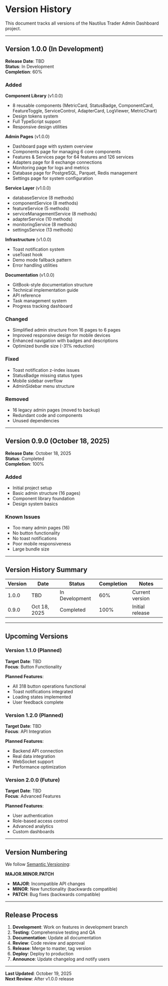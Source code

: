 # Version History

This document tracks all versions of the Nautilus Trader Admin Dashboard project.

---

## Version 1.0.0 (In Development)

**Release Date**: TBD  
**Status**: In Development  
**Completion**: 60%

### Added

**Component Library** (v1.0.0)
- 8 reusable components (MetricCard, StatusBadge, ComponentCard, FeatureToggle, ServiceControl, AdapterCard, LogViewer, MetricChart)
- Design tokens system
- Full TypeScript support
- Responsive design utilities

**Admin Pages** (v1.0.0)
- Dashboard page with system overview
- Components page for managing 6 core components
- Features & Services page for 64 features and 126 services
- Adapters page for 8 exchange connections
- Monitoring page for logs and metrics
- Database page for PostgreSQL, Parquet, Redis management
- Settings page for system configuration

**Service Layer** (v1.0.0)
- databaseService (8 methods)
- componentService (8 methods)
- featureService (5 methods)
- serviceManagementService (8 methods)
- adapterService (10 methods)
- monitoringService (8 methods)
- settingsService (13 methods)

**Infrastructure** (v1.0.0)
- Toast notification system
- useToast hook
- Demo mode fallback pattern
- Error handling utilities

**Documentation** (v1.0.0)
- GitBook-style documentation structure
- Technical implementation guide
- API reference
- Task management system
- Progress tracking dashboard

### Changed

- Simplified admin structure from 16 pages to 6 pages
- Improved responsive design for mobile devices
- Enhanced navigation with badges and descriptions
- Optimized bundle size (-31% reduction)

### Fixed

- Toast notification z-index issues
- StatusBadge missing status types
- Mobile sidebar overflow
- AdminSidebar menu structure

### Removed

- 16 legacy admin pages (moved to backup)
- Redundant code and components
- Unused dependencies

---

## Version 0.9.0 (October 18, 2025)

**Release Date**: October 18, 2025  
**Status**: Completed  
**Completion**: 100%

### Added

- Initial project setup
- Basic admin structure (16 pages)
- Component library foundation
- Design system basics

### Known Issues

- Too many admin pages (16)
- No button functionality
- No toast notifications
- Poor mobile responsiveness
- Large bundle size

---

## Version History Summary

| Version | Date | Status | Completion | Notes |
|---------|------|--------|------------|-------|
| 1.0.0 | TBD | In Development | 60% | Current version |
| 0.9.0 | Oct 18, 2025 | Completed | 100% | Initial release |

---

## Upcoming Versions

### Version 1.1.0 (Planned)

**Target Date**: TBD  
**Focus**: Button Functionality

**Planned Features**:
- All 318 button operations functional
- Toast notifications integrated
- Loading states implemented
- User feedback complete

### Version 1.2.0 (Planned)

**Target Date**: TBD  
**Focus**: API Integration

**Planned Features**:
- Backend API connection
- Real data integration
- WebSocket support
- Performance optimization

### Version 2.0.0 (Future)

**Target Date**: TBD  
**Focus**: Advanced Features

**Planned Features**:
- User authentication
- Role-based access control
- Advanced analytics
- Custom dashboards

---

## Version Numbering

We follow [Semantic Versioning](https://semver.org/):

**MAJOR.MINOR.PATCH**

- **MAJOR**: Incompatible API changes
- **MINOR**: New functionality (backwards compatible)
- **PATCH**: Bug fixes (backwards compatible)

---

## Release Process

1. **Development**: Work on features in development branch
2. **Testing**: Comprehensive testing and QA
3. **Documentation**: Update all documentation
4. **Review**: Code review and approval
5. **Release**: Merge to master, tag version
6. **Deploy**: Deploy to production
7. **Announce**: Update changelog and notify users

---

**Last Updated**: October 19, 2025  
**Next Review**: After v1.0.0 release

